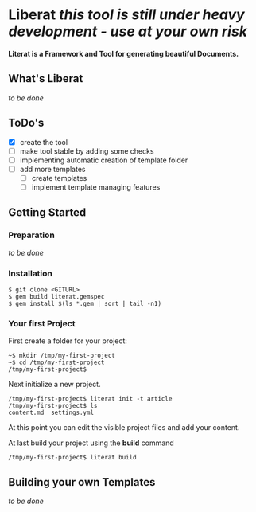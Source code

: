 # Liberat *this tool is still under heavy development - use at your own risk*

**Literat is a Framework and Tool for generating beautiful Documents.**

## What's Liberat

*to be done*

## ToDo's

- [x] create the tool
- [ ] make tool stable by adding some checks
- [ ] implementing automatic creation of template folder
- [ ] add more templates
  - [ ] create templates
  - [ ] implement template managing features

## Getting Started
### Preparation

*to be done*

### Installation

```
$ git clone <GITURL>
$ gem build literat.gemspec
$ gem install $(ls *.gem | sort | tail -n1)
```

### Your first Project

First create a folder for your project:

```
~$ mkdir /tmp/my-first-project
~$ cd /tmp/my-first-project 
/tmp/my-first-project$
```

Next initialize a new project.

```
/tmp/my-first-project$ literat init -t article
/tmp/my-first-project$ ls
content.md  settings.yml
```

At this point you can edit the visible project files and add your content.

At last build your project using the **build** command


```
/tmp/my-first-project$ literat build
```

## Building your own Templates

*to be done*
